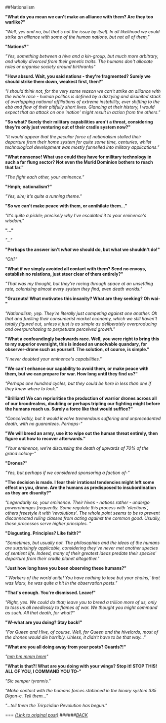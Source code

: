 ##Nationalism

**"What do you mean we can't make an alliance with them? Are they too warlike?"**

*"Well, yes and no, but that's not the issue by itself. In all likelihood we could strike an alliance with some of the human nations, but not all of them,"*

**"Nations?"**

*"Yes, something between a hive and a kin-group, but much more arbitrary, and wholly divorced from their genetic traits. The humans don't allocate roles or organise society around birthranks"*

**"How absurd. Wait, you said nation*s* - they're fragmented? Surely we should strike them down, weakest first, then?"**

*"I should think not, for the very same reason we can't strike an alliance with the whole race - human politics is defined by a dizzying and disunited stack of overlapping national affiliations of extreme instability, ever shifting to the ebb and flow of their pitifully short lives. Glancing at their history, I would expect that an attack on one 'nation' might result in action from the others."*

**"So what? Surely their military capabilities aren't a threat, considering they're only just venturing out of their cradle system now?"**

*"It would appear that the peculiar force of nationalism stalled their departure from their home system for quite some time, centuries, whilst technological development was mostly funnelled into military applications."*

**"What nonsense! What use could they have for military technology in such a far flung sector? Not even the Murid Dominion bothers to reach that far."**

*"The fight each other, your eminence."*

**"Hmph; nationalism?"**

*"Yes, sire; it's quite a running theme."*

**"So we can't make peace with them, or annihilate them..."**

*"It's quite a pickle; precisely why I've escalated it to your eminence's wisdom."*

**"..."**

*"..."*

**"Perhaps the answer isn't *what* we should do, but what we shouldn't do!"**

*"Oh?"*

**"What if we simply avoided all contact with them? Send no envoys, establish no relations, just steer clear of them entirely?"**

*"That was my thought, but they're racing through space at an unsettling rate, colonising almost every system they find, even death worlds."*

**"Gruznuts! What motivates this insanity? What are they seeking? Oh wai-"**

*"Nationalism, yep. They're literally just competing against one another. Oh that and fuelling their consumerist market economy, which we still haven't totally figured out, unless it just is as simple as deliberately overproducing and overpurchasing to perpetuate perceived growth."*

**"What a confoundingly backwards race. Well, you were right to bring this to my superior oversight, this is indeed an unsolvable quandary, for observer-drone such as yourself. The solution, of course, is simple."**

*"I never doubted your eminence's capabilities."*

**"We can't enhance our capability to avoid them, or make peace with them, but we can prepare for war. How long until they find us?"**

*"Perhaps one hundred cycles, but they could be here in less than one if they knew where to look."*

**"Brilliant! We can reprioritise the production of warrior drones across all of our broodrealms, doubling or perhaps tripling our fighting might before the humans reach us. Surely a force like that would suffice?"**

*"Conceivably, but it would involve tremendous suffering and unprecedented death, with no guarantees. Perhaps-"*

**"We will breed an army, use it to wipe out the human threat entirely, then figure out how to recover afterwards."**

*"Your eminence, we're discussing the death of upwards of 70% of the grand colony-"*

**"Drones?"**

*"Yes, but perhaps if we considered sponsoring a faction of-"*

**"The decision is made. I fear their irrational tendencies might left some effect on you, drone. Are the humans as predisposed to insubordination as they are disunity?"**

*"Legendarily so, your eminence. Their hives - nations rather - undergo powerchanges frequently. Some regulate this process with 'elections', others freestyle it with 'revolutions'. The whole point seems to be to prevent disconnected ruling classes from acting against the common good. Usually, these processes serve higher principles. "*

**"Disgusting. Principles? Like faith?"**

*"Sometimes, but usually not. The philosophies and the ideas of the humans are surprisingly  applicable, considering they've never met another species of sentient life. Indeed, many of their greatest ideas predate their species' departure from their cradle planet altogether."*

"**Just how long have you been observing these humans?"**

*"'Workers of the world unite! You have nothing to lose but your chains,' that was Marx, he was quite a hit in the observation posts."*

**"That's enough. You're dismissed. Leave!"**

*"Right, yes. We could do that; leave you to breed a trillion more of us, only to toss us all needlessly to flames of war. We thought you might command as such. All that death, for what?"*

**"W-what are you doing? Stay back!"**

*"For Queen and Hive, of course. Well, for Queen and the hivelords, most of the drones would die horribly. Unless, it didn't have to be that way..."*

**"What are you all doing away from your posts? Guards?!"**

*"[mm hm mmm hmm](https://youtu.be/SRe1dsXs6_s?t=25s)"*

**"What is that?! What are you doing with your wings? Stop it! STOP THIS! ALL OF YOU, I COMMAND YOU TO-"**

*"Sic semper tyrannis."*

*"Make contact with the humans forces stationed in the binary system 335 Digon-c. Tell them..."*

*"...tell them the Trirpzidian Revolution has begun."*

===
[*(Link to original post)*](https://www.reddit.com/r/HFY/comments/3909jg/oc_nationalism/)
######[_BACK_](/README.md)
